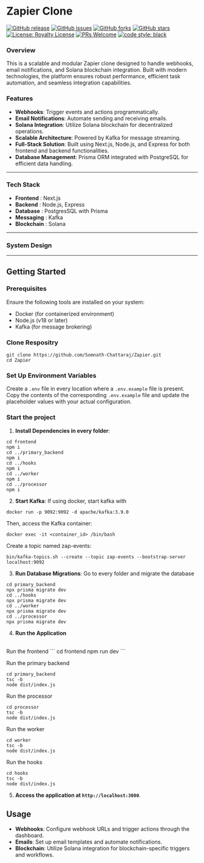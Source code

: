 # Zapier Clone
[![GitHub release](https://img.shields.io/github/v/release/Somnath-Chattaraj/Zapier)](https://github.com/Somnath-Chattaraj/Zapier/releases)
[![GitHub issues](https://img.shields.io/github/issues/Somnath-Chattaraj/Zapier)](https://github.com/Somnath-Chattaraj/Zapier/issues)
[![GitHub forks](https://img.shields.io/github/forks/Somnath-Chattaraj/Zapier)](https://github.com/Somnath-Chattaraj/Zapier/network)
[![GitHub stars](https://img.shields.io/github/stars/Somnath-Chattaraj/Zapier)](https://github.com/Somnath-Chattaraj/Zapier/stargazers)
[![License: Royalty License](https://img.shields.io/badge/License-Royalty-blue)](https://github.com/Somnath-Chattaraj/Zapier/blob/master/LICENSE)
[![PRs Welcome](https://img.shields.io/badge/PRs-welcome-brightgreen.svg)](http://makeapullrequest.com)
[![code style: black](https://img.shields.io/badge/code%20style-black-000000.svg)](https://github.com/psf/black)
### **Overview**

This is a scalable and modular Zapier clone designed to handle webhooks, email notifications, and Solana blockchain integration. Built with modern technologies, the platform ensures robust performance, efficient task automation, and seamless integration capabilities.

### **Features**

- **Webhooks**: Trigger events and actions programmatically.
- **Email Notifications**: Automate sending and receiving emails.
- **Solana Integration**: Utilize Solana blockchain for decentralized operations.
- **Scalable Architecture**: Powered by Kafka for message streaming.
- **Full-Stack Solution**: Built using Next.js, Node.js, and Express for both frontend and backend functionalities.
- **Database Management**: Prisma ORM integrated with PostgreSQL for efficient data handling.

---
### **Tech Stack**

- **Frontend** : Next.js
- **Backend** : Node.js, Express
- **Database** : PostgresSQL with Prisma
- **Messaging** : Kafka
- **Blockchain** : Solana

---

### **System Design**


---

## **Getting Started**

### Prerequisites

Ensure the following tools are installed on your system:

 - Docker (for containerized environment)
 - Node.js (v18 or later)
 - Kafka (for message brokering)

### Clone Respositry
```
git clone https://github.com/Somnath-Chattaraj/Zapier.git
cd Zapier
```

### Set Up Environment Variables

Create a `.env` file in every location where a `.env.example` file is present. Copy the contents of the corresponding `.env.example` file and update the placeholder values with your actual configuration.

### Start the project
1. **Install Dependencies in every folder**:
```
cd frontend
npm i
cd ../primary_backend
npm i
cd ../hooks
npm i
cd ../worker
npm i
cd ../processor
npm i
```
2. **Start Kafka**:
If using docker, start kafka with
```
docker run -p 9092:9092 -d apache/kafka:3.9.0
```  
Then, access the Kafka container:
```
docker exec -it <container_id> /bin/bash
```
Create a topic named zap-events:

```
bin/kafka-topics.sh --create --topic zap-events --bootstrap-server localhost:9092
```

3. **Run Database Migrations**:
    Go to every folder and migrate the database
```
cd primary_backend
npx prisma migrate dev
cd ../hooks
npx prisma migrate dev
cd ../worker
npx prisma migrate dev
cd ../processor
npx prisma migrate dev
```

4. **Run the Application** 
<br/>
Run the frontend 
```
cd frontend
npm run dev
``` 

Run the primary backend

```
cd primary_backend
tsc -b
node dist/index.js
```

Run the processor

```
cd processor
tsc -b
node dist/index.js
```

Run the worker

```
cd worker
tsc -b
node dist/index.js
```

Run the hooks

```
cd hooks
tsc -b
node dist/index.js
```

5. **Access the application at `http://localhost:3000`**.

## Usage
- **Webhooks**: Configure webhook URLs and trigger actions through the dashboard.
- **Emails**: Set up email templates and automate notifications.
- **Blockchain**: Utilize Solana integration for blockchain-specific triggers and workflows.
